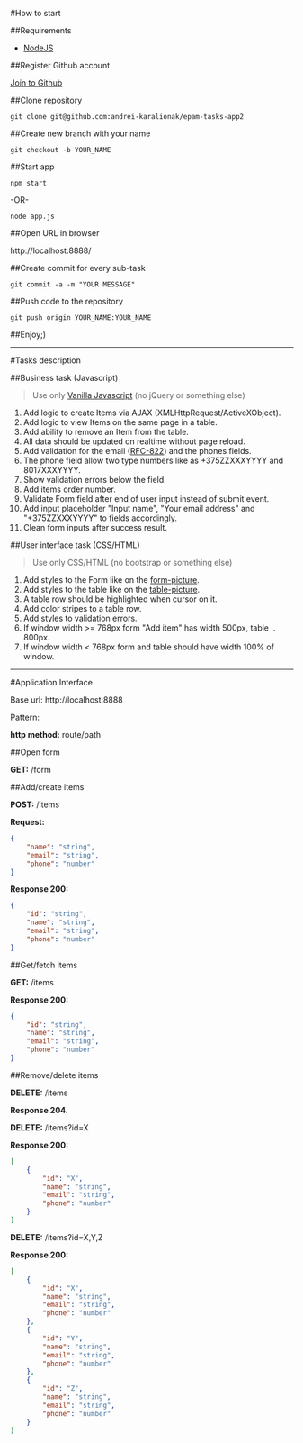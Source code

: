 #How to start

##Requirements

- [NodeJS](https://nodejs.org/download/)

##Register Github account

[Join to Github](https://github.com/join)

##Clone repository

```
git clone git@github.com:andrei-karalionak/epam-tasks-app2
```

##Create new branch with your name

```
git checkout -b YOUR_NAME
```

##Start app

```
npm start
```

-OR-

```
node app.js
```

##Open URL in browser

http://localhost:8888/

##Create commit for every sub-task

```
git commit -a -m "YOUR MESSAGE"
```

##Push code to the repository

```
git push origin YOUR_NAME:YOUR_NAME
```

##Enjoy;)

* * *

#Tasks description

##Business task (Javascript)

> Use only [Vanilla Javascript](http://habrahabr.ru/post/150594/) (no jQuery or something else)

1. Add logic to create Items via AJAX (XMLHttpRequest/ActiveXObject).
1. Add logic to view Items on the same page in a table.
1. Add ability to remove an Item from the table.
1. All data should be updated on realtime without page reload.
1. Add validation for the email ([RFC-822](https://www.cs.tut.fi/~jkorpela/rfc/822addr.html)) and the phones fields.
1. The phone field allow two type numbers like as +375ZZXXXYYYY and 8017XXXYYYY.
1. Show validation errors below the field.
1. Add items order number.
1. Validate Form field after end of user input instead of submit event.
1. Add input placeholder "Input name", "Your email address" and "+375ZZXXXYYYY" to fields accordingly.
1. Clean form inputs after success result.

##User interface task (CSS/HTML)

> Use only CSS/HTML (no bootstrap or something else)

1. Add styles to the Form like on the [form-picture](https://epam.sharepoint.com/sites/OrgPHPSolutionsTeamMSQ/FrontendCompetency/_layouts/15/Lightbox.aspx?url=https%3A%2F%2Fepam.sharepoint.com%2Fsites%2FOrgPHPSolutionsTeamMSQ%2FFrontendCompetency%2FDocuments%2FTasks-and-Tests%2520data%2Fhtml-form.jpeg).
1. Add styles to the table like on the [table-picture](https://epam.sharepoint.com/sites/OrgPHPSolutionsTeamMSQ/FrontendCompetency/_layouts/15/Lightbox.aspx?url=https%3A%2F%2Fepam.sharepoint.com%2Fsites%2FOrgPHPSolutionsTeamMSQ%2FFrontendCompetency%2FDocuments%2FTasks-and-Tests%2520data%2Fhtml-table.jpg).
1. A table row should be highlighted when cursor on it.
1. Add color stripes to a table row.
1. Add styles to validation errors.
1. If window width >= 768px form "Add item" has width 500px, table .. 800px.
1. If window width < 768px form and table should have width 100% of window.

* * *

#Application Interface

Base url: http://localhost:8888

Pattern:

**http method:** route/path

##Open form

**GET:**   /form

##Add/create items

**POST:**   /items

**Request:**

```json
{
    "name": "string",
    "email": "string",
    "phone": "number"
}
```

**Response 200:**

```json
{
    "id": "string",
    "name": "string",
    "email": "string",
    "phone": "number"
}
```


##Get/fetch items

**GET:**   /items

**Response 200:**

```json
{
    "id": "string",
    "name": "string",
    "email": "string",
    "phone": "number"
}
```

##Remove/delete items

**DELETE:**   /items

**Response 204.**


**DELETE:**   /items?id=X

**Response 200:**

```json
[
    {
        "id": "X",
        "name": "string",
        "email": "string",
        "phone": "number"
    }
]
```

**DELETE:**   /items?id=X,Y,Z

**Response 200:**

```json
[
    {
        "id": "X",
        "name": "string",
        "email": "string",
        "phone": "number"
    },
    {
        "id": "Y",
        "name": "string",
        "email": "string",
        "phone": "number"
    },
    {
        "id": "Z",
        "name": "string",
        "email": "string",
        "phone": "number"
    }
]
```
